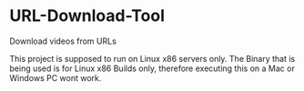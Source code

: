 # URL-Download-Tool
Download videos from URLs

This project is supposed to run on Linux x86 servers only.
The Binary that is being used is for Linux x86 Builds only, therefore executing this on a Mac or Windows PC wont work.
